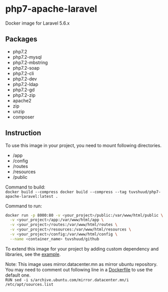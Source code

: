 # php7-apache-laravel
Docker image for Laravel 5.6.x

## Packages
  - php7.2 
  - php7.2-mysql 
  - php7.2-mbstring
  - php7.2-soap 
  - php7.2-cli 
  - php7.2-dev 
  - php7.2-ldap 
  - php7.2-gd
  - php7.2-zip 
  - apache2
  - zip 
  - unzip
  - composer
  
## Instruction
To use this image in your project, you need to mount following directories.
  - /app
  - /config
  - /routes
  - /resources
  - /public
 
 Command to build:  
 `docker build --compress docker build --compress --tag tuvshuud/php7-apache-laravel:latest .`
 
 Command to run:  
```bash
docker run -p 8000:80 -v <your_project>/public:/var/www/html/public \
  -v <your_project>/app:/var/www/html/app \
  -v <your_project>/routes:/var/www/html/routes \
  -v <your_project>/resources:/var/www/html/resources \
  -v <your_project>/config:/var/www/html/config \
  --name <container_name> tuvshuud/github
```

To extend this image for your project by adding custom dependency and libraries, see the [example](https://github.com/tuvshuud/php7-apache-laravel/tree/master/example).

Note: This image uses mirror.datacenter.mn as mirror ubuntu repository. You may need to comment out following line in a [Dockerfile](https://github.com/tuvshuud/php7-apache-laravel/blob/master/Dockerfile) to use the default one.  
`RUN sed -i s/archive.ubuntu.com/mirror.datacenter.mn/i /etc/apt/sources.list`
